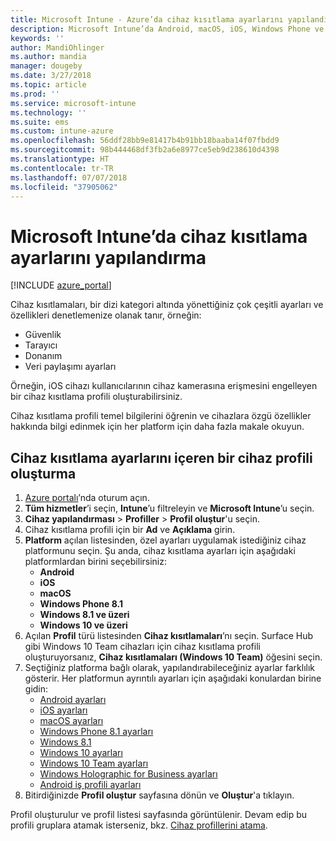 ```yaml
---
title: Microsoft Intune - Azure’da cihaz kısıtlama ayarlarını yapılandırma | Microsoft Docs
description: Microsoft Intune’da Android, macOS, iOS, Windows Phone ve Windows 10 cihazlarda özellikleri kısıtlamak için bir cihaz profili ekleme
keywords: ''
author: MandiOhlinger
ms.author: mandia
manager: dougeby
ms.date: 3/27/2018
ms.topic: article
ms.prod: ''
ms.service: microsoft-intune
ms.technology: ''
ms.suite: ems
ms.custom: intune-azure
ms.openlocfilehash: 56ddf28bb9e81417b4b91bb18baaba14f07fbdd9
ms.sourcegitcommit: 98b444468df3fb2a6e8977ce5eb9d238610d4398
ms.translationtype: HT
ms.contentlocale: tr-TR
ms.lasthandoff: 07/07/2018
ms.locfileid: "37905062"
---
```

# <a name="configure-device-restriction-settings-in-microsoft-intune"></a>Microsoft Intune’da cihaz kısıtlama ayarlarını yapılandırma

[!INCLUDE [azure_portal](./includes/azure_portal.md)]

Cihaz kısıtlamaları, bir dizi kategori altında yönettiğiniz çok çeşitli ayarları ve özellikleri denetlemenize olanak tanır, örneğin:
- Güvenlik
- Tarayıcı
- Donanım
- Veri paylaşımı ayarları

Örneğin, iOS cihazı kullanıcılarının cihaz kamerasına erişmesini engelleyen bir cihaz kısıtlama profili oluşturabilirsiniz.

Cihaz kısıtlama profili temel bilgilerini öğrenin ve cihazlara özgü özellikler hakkında bilgi edinmek için her platform için daha fazla makale okuyun.

## <a name="create-a-device-profile-containing-device-restriction-settings"></a>Cihaz kısıtlama ayarlarını içeren bir cihaz profili oluşturma

1. [Azure portalı](https://portal.azure.com)’nda oturum açın.
2. **Tüm hizmetler**’i seçin, **Intune**’u filtreleyin ve **Microsoft Intune**’u seçin.
3. **Cihaz yapılandırması** > **Profiller** > **Profil oluştur**'u seçin.
4. Cihaz kısıtlama profili için bir **Ad** ve **Açıklama** girin.
5. **Platform** açılan listesinden, özel ayarları uygulamak istediğiniz cihaz platformunu seçin. Şu anda, cihaz kısıtlama ayarları için aşağıdaki platformlardan birini seçebilirsiniz:
    - **Android**
    - **iOS**
    - **macOS**
    - **Windows Phone 8.1**
    - **Windows 8.1 ve üzeri**
    - **Windows 10 ve üzeri**
6. Açılan **Profil** türü listesinden **Cihaz kısıtlamaları**’nı seçin. Surface Hub gibi Windows 10 Team cihazları için cihaz kısıtlama profili oluşturuyorsanız, **Cihaz kısıtlamaları (Windows 10 Team)** öğesini seçin.
7. Seçtiğiniz platforma bağlı olarak, yapılandırabileceğiniz ayarlar farklılık gösterir. Her platformun ayrıntılı ayarları için aşağıdaki konulardan birine gidin:
    - [Android ayarları](device-restrictions-android.md)
    - [iOS ayarları](device-restrictions-ios.md)
    - [macOS ayarları](device-restrictions-macos.md)
    - [Windows Phone 8.1 ayarları](device-restrictions-windows-phone-8-1.md)
    - [Windows 8.1](device-restrictions-windows-8-1.md)
    - [Windows 10 ayarları](device-restrictions-windows-10.md)
    - [Windows 10 Team ayarları](device-restrictions-windows-10-teams.md)
    - [Windows Holographic for Business ayarları](device-restrictions-windows-holographic.md)
    - [Android iş profili ayarları](device-restrictions-android-for-work.md)
8. Bitirdiğinizde **Profil oluştur** sayfasına dönün ve **Oluştur**'a tıklayın.

Profil oluşturulur ve profil listesi sayfasında görüntülenir.
Devam edip bu profili gruplara atamak isterseniz, bkz. [Cihaz profillerini atama](device-profile-assign.md).

<!--  Removing image as part of design review; retaining source until we known the disposition.

## Example of device restriction settings

In this high-level example, you'll create a device restriction policy that blocks the use of the built-in camera app on Android devices.

![How to disable the camera on Android devices](./media/disable-android-camera.png)

-->
